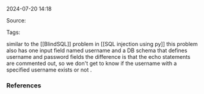 
2024-07-20 14:18

Source: 

Tags: 

similar to the [[BlindSQL]] problem in  [[SQL injection using py]] this problem also has one input field named username and a DB schema that defines username and password fields
the difference is that the echo statements are commented out, so we don't get to know if the username with a specified username exists or not .


### References
